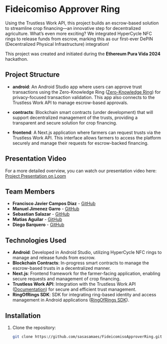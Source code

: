 # Fideicomiso Approver Ring

Using the Trustless Work API, this project builds an escrow-based solution to streamline crop financing—an innovative step for decentralized agriculture. What’s even more exciting? We integrated HyperCycle NFC rings to release funds from escrow, marking this as our first-ever DePIN (Decentralized Physical Infrastructure) integration!

This project was created and initiated during the **Ethereum Pura Vida 2024** hackathon.

## Project Structure

- **android**: An Android Studio app where users can approve trust transactions using the Zero-Knowledge Ring ([Zero-Knowledge Ring](https://www.zero-knowledge-ring.com/)) for privacy-focused transaction validation. This app also connects to the Trustless Work API to manage escrow-based approvals.
  
- **contracts**: Blockchain smart contracts (under development) that will support decentralized management of the trusts, providing a transparent and secure solution for crop financing.

- **frontend**: A Next.js application where farmers can request trusts via the Trustless Work API. This interface allows farmers to access the platform securely and manage their requests for escrow-backed financing.

## Presentation Video

For a more detailed overview, you can watch our presentation video here: [Project Presentation on Loom](https://www.loom.com/share/9a809ec2054c4ebc89f10ad5fc64e334?sid=372717f6-9b9d-43d6-8305-77ecc417ad02)

## Team Members

- **Francisco Javier Campos Diaz** - [GitHub](https://github.com/sasasamaes)
- **Manuel Jimenez Garro** - [GitHub](https://github.com/ManuelJG1999)
- **Sebastian Salazar** - [GitHub](https://github.com/salazarsebas)
- **Matias Aguilar** - [GitHub](https://github.com/aguilar1x)
- **Diego Barquero** - [GitHub](https://github.com/DiegoB1911)

## Technologies Used

- **Android**: Developed in Android Studio, utilizing HyperCycle NFC rings to manage and release funds from escrow.
- **Blockchain Contracts**: In-progress smart contracts to manage the escrow-based trusts in a decentralized manner.
- **Next.js**: Frontend framework for the farmer-facing application, enabling secure requests and management of crop financing.
- **Trustless Work API**: Integration with the Trustless Work API ([Documentation](https://docs.trustlesswork.com/trustless-work)) for secure and efficient trust management.
- **RingOfRings SDK**: SDK for integrating ring-based identity and access management in Android applications ([RingOfRings SDK](https://github.com/ringofrings/ringofringssdk)).

## Installation

1. Clone the repository:
   ```bash
   git clone https://github.com/sasasamaes/FideicomisoApproverRing.git